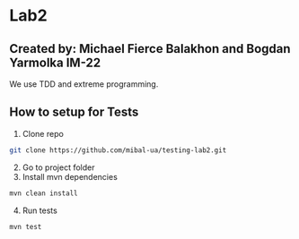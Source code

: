 # Lab2
## Created by: Michael Fierce Balakhon and Bogdan Yarmolka IM-22

We use TDD and extreme programming.

## How to setup for Tests
1. Clone repo
```bash
git clone https://github.com/mibal-ua/testing-lab2.git
```
2. Go to project folder
3. Install mvn dependencies
```bash
mvn clean install 
```
4. Run tests
```bash
mvn test 
```
